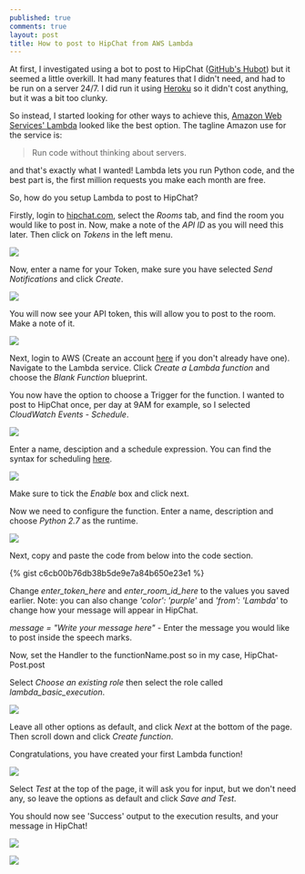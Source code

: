 ```yaml
---
published: true
comments: true
layout: post
title: How to post to HipChat from AWS Lambda
---
```

At first, I investigated using a bot to post to HipChat ([GitHub's Hubot](https://hubot.github.com/)) but it seemed a little overkill. It had many features that I didn't need, and had to be run on a server 24/7. I did run it using [Heroku](https://www.heroku.com/) so it didn't cost anything, but it was a bit too clunky.

So instead, I started looking for other ways to achieve this, [Amazon Web Services' Lambda](https://aws.amazon.com/lambda/) looked like the best option. The tagline Amazon use for the service is:

> Run code without thinking about servers.

and that's exactly what I wanted! Lambda lets you run Python code, and the best part is, the first million requests you make each month are free.

So, how do you setup Lambda to post to HipChat?

Firstly, login to [hipchat.com](hipchat.com), select the _Rooms_ tab, and find the room you would like to post in. Now, make a note of the _API ID_ as you will need this later. Then click on _Tokens_ in the left menu.

![]({{site.baseurl}}/images/Screen%20Shot%202017-01-29%20at%2016.08.37.png)

Now, enter a name for your Token, make sure you have selected _Send Notifications_ and click _Create_.

![]({{site.baseurl}}/images/Screen%20Shot%202017-01-29%20at%2016.13.06.png)

You will now see your API token, this will allow you to post to the room. Make a note of it.

![]({{site.baseurl}}/images/Screen%20Shot%202017-01-29%20at%2016.15.55.png)

Next, login to AWS (Create an account [here](https://aws.amazon.com/free/) if you don't already have one). Navigate to the Lambda service. Click _Create a Lambda function_ and choose the _Blank Function_ blueprint.

You now have the option to choose a Trigger for the function. I wanted to post to HipChat once, per day at 9AM for example, so I selected _CloudWatch Events - Schedule_.

![]({{site.baseurl}}/images/Screen%20Shot%202017-01-29%20at%2016.24.27.png)

Enter a name, desciption and a schedule expression. You can find the syntax for scheduling [here](http://docs.aws.amazon.com/AmazonCloudWatch/latest/events/ScheduledEvents.html).

![]({{site.baseurl}}/images/Screen%20Shot%202017-01-29%20at%2016.28.23.png)

Make sure to tick the _Enable_ box and click next.

Now we need to configure the function. Enter a name, description and choose _Python 2.7_ as the runtime.

![]({{site.baseurl}}/images/Screen%20Shot%202017-01-29%20at%2016.34.04.png)

Next, copy and paste the code from below into the code section.

{% gist c6cb00b76db38b5de9e7a84b650e23e1 %}

Change _enter_token_here_ and _enter_room_id_here_ to the values you saved earlier. Note: you can also change _'color': 'purple'_ and _'from': 'Lambda'_ to change how your message will appear in HipChat.

_message = "Write your message here"_ - Enter the message you would like to post inside the speech marks.

Now, set the Handler to the functionName.post so in my case, HipChat-Post.post

Select _Choose an existing role_ then select the role called _lambda_basic_execution_.

![]({{site.baseurl}}/images/Screen%20Shot%202017-01-29%20at%2016.42.01.png)

Leave all other options as default, and click _Next_ at the bottom of the page. Then scroll down and click _Create function_.

Congratulations, you have created your first Lambda function! 

![]({{site.baseurl}}/images/Screen%20Shot%202017-01-29%20at%2016.46.27.png)

Select _Test_ at the top of the page, it will ask you for input, but we don't need any, so leave the options as default and click _Save and Test_.

You should now see 'Success' output to the execution results, and your message in HipChat!

![]({{site.baseurl}}/images/Screen%20Shot%202017-01-29%20at%2016.59.39.png)

![]({{site.baseurl}}/images/Screen%20Shot%202017-01-29%20at%2016.57.38.png)




